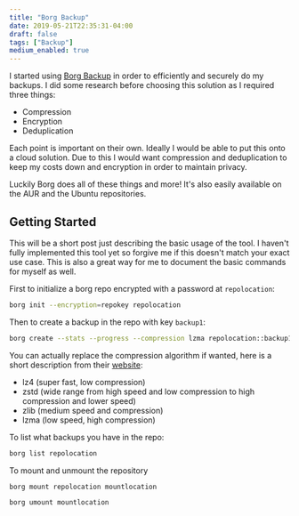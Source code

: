 ```yaml
---
title: "Borg Backup"
date: 2019-05-21T22:35:31-04:00
draft: false
tags: ["Backup"]
medium_enabled: true
---
```


I started using [Borg Backup](https://www.borgbackup.org/) in order to efficiently and securely do my backups. I did some research before choosing this solution as I required three things:

- Compression
- Encryption
- Deduplication

Each point is important on their own. Ideally I would be able to put this onto a cloud solution. Due to this I would want compression and deduplication to keep my costs down and encryption in order to maintain privacy.

Luckily Borg does all of these things and more! It's also easily available on the AUR and the Ubuntu repositories.

## Getting Started

This will be a short post just describing the basic usage of the tool. I haven't fully implemented this tool yet so forgive me if this doesn't match your exact use case. This is also a great way for me to document the basic commands for myself as well.

First to initialize a borg repo encrypted with a password at `repolocation`:

```bash
borg init --encryption=repokey repolocation
```

Then to create a backup in the repo with key `backup1`:

```bash
borg create --stats --progress --compression lzma repolocation::backup1 folderToBackup
```

You can actually replace the compression algorithm if wanted, here is a short description from their [website](https://borgbackup.readthedocs.io/en/stable/):

- lz4 (super fast, low compression)
- zstd (wide range from high speed and low compression to high compression and lower speed)
- zlib (medium speed and compression)
- lzma (low speed, high compression)

To list what backups you have in the repo:

```bash
borg list repolocation
```

To mount and unmount the repository

```bash
borg mount repolocation mountlocation
```

```bash
borg umount mountlocation
```

